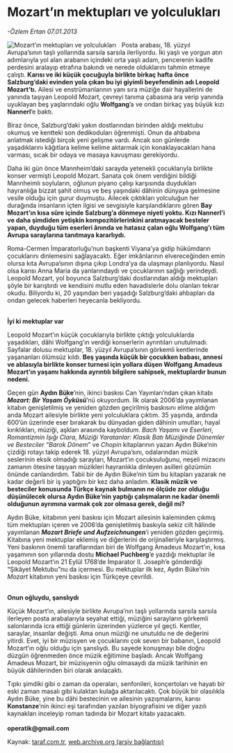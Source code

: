 # Mozart’ın mektupları ve yolculukları

*-Özlem Ertan 07.01.2013*

<div class="yazi"><img align="left" alt="Mozart’ın mektupları ve yolculukları" border="0" src="http://www.taraf.com.tr/fotoraflar/makaleler/mozart-in-mektuplari-ve-yolculuklari_9312_orijinal.jpg" style="border-right-width:10px; border-color:#FFFFFF"/><p>Posta arabası, 18. yüzyıl Avrupa’sının taşlı yollarında sarsıla sarsıla ilerliyordu. İki yaşlı ve yorgun atın adımlarıyla yol alan arabanın içindeki orta yaşlı adam, pencerenin kadife perdesini aralayıp etrafına bakındı ve nerede olduklarını tahmin etmeye çalıştı. <b>Karısı ve iki küçük çocuğuyla birlikte birkaç hafta önce Salzburg’daki evinden yola çıkan bu iyi giyimli beyefendinin adı Leopold Mozart’tı.</b> Ailesi ve enstrümanlarının yanı sıra müziğe dair hayallerini de yanında taşıyan Leopold Mozart, çevreyi tanıma çabasına ara verip yanında uyuklayan beş yaşlarındaki oğlu <b>Wolfgang</b>’a ve ondan birkaç yaş büyük kızı <b>Nannerl</b>’e baktı. </p>
<p>Biraz önce, Salzburg’daki yakın dostlarından birinden aldığı mektubu okumuş ve kentteki son dedikoduları öğrenmişti. Onun da ahbabına anlatmak istediği birçok yeni gelişme vardı. Ancak son günlerde yaşadıklarını kâğıtlara kelime kelime aktarmak için konaklayacakları hana varması, sıcak bir odaya ve masaya kavuşması gerekiyordu. </p>
<p>Daha iki gün önce Mannheim’daki sarayda yetenekli çocuklarıyla birlikte konser vermişti Leopold Mozart. Sanata çok önem verdiğini bildiği Mannheimlı soyluların, oğlunun piyano çalışı karşısında duydukları hayranlığa bizzat şahit olmuş ve beş yaşındaki dâhinin dünyaya gelmesine vesile olduğu için gurur duymuştu. Ailecek çıktıkları yolculuğun her durağında insanların içten ilgisi ve sevgisiyle karşılandıklarını gören <b>Bay Mozart’ın kısa süre içinde Salzburg’a dönmeye niyeti yoktu. Kızı Nannerl’i ve daha şimdiden yetişkin kompozitörlerinkini aratmayacak besteler yapan, duyduğu tüm eserleri ânında ve hatasız çalan oğlu Wolfgang’ı tüm Avrupa saraylarına tanıtmaya kararlıydı. </b></p>
<p>Roma-Cermen İmparatorluğu’nun başkenti Viyana’ya gidip hükümdarın çocuklarını dinlemesini sağlayacaktı. Eğer imkânlarının elvereceğinden emin olursa kıta Avrupa’sının dışına çıkıp Londra’ya da ulaşmayı planlıyordu. Nasıl olsa karısı Anna Maria da yanlarındaydı ve çocuklarının sağlığı yerindeydi. Leopold Mozart, yol boyunca Salzburg’daki dostlarından aldığı mektupları şöyle bir karıştırdı ve kendisini mutlu eden havadislerle dolu olanları tekrar okudu. Biliyordu ki, 20 yaşından beri yaşadığı Salzburg’daki ahbapları da ondan gelecek haberleri heyecanla bekliyordu. </p>
<p><b><br/>İyi ki mektuplar var</b></p>
<p>Leopold Mozart’ın küçük çocuklarıyla birlikte çıktığı yolculuklarda yaşadıkları, dâhi Wolfgang’ın verdiği konserlerin ayrıntıları unutulmadı. Sayfalar dolusu mektuplar, 18. yüzyıl Avrupa’sının görkemli kentlerinde yaşananları ölümsüz kıldı. <b>Beş yaşında küçük bir çocukken babası, annesi ve ablasıyla birlikte konser turnesi için yollara düşen Wolfgang Amadeus Mozart’ın yaşamı hakkında ayrıntılı bilgilere sahipsek, mektuplardır bunun nedeni. </b></p>
<p>Geçen gün <b>Aydın Büke</b>’nin, ikinci baskısı Can Yayınları’ndan çıkan kitabı<b> <i>Mozart: Bir Yaşam Öyküsü</i></b>’nü okuyordum. İlk olarak 2006’da yayımlanan kitabın genişletilmiş ve yeniden gözden geçirilmiş baskısını elime aldığım anda Mozart ailesiyle birlikte yeni yolculuklara çıktım. 35 yaşında, ardında 600’ün üzerinde eser bırakarak bu dünyadan giden dâhinin umutları, hayal kırıklıkları, müziği, aşkları arasında kayboldum. <i>Bach Yaşamı ve Eserleri</i>, <i>Romantizmin Işığı Clara</i>, <i>Müziği Yaratanlar: Klasik Batı Müziğinde Dönemler ve Besteciler “Barok Dönem</i>” ve <i>Chopin</i> kitaplarının yazarı Aydın Büke’nin çizdiği rotayı takip ederek 18. yüzyıl Avrupa’sını, odalarından müzik seslerinin eksik olmadığı sarayları, Mozart’ın çocuksuluğunu, neşeli mizacını zamanın ötesine taşıyan müzikleri hayranlıkla dinleyen asilleri gözümün önünde canlandırdım. Tabii bir de Aydın Büke’nin tüm bu kitapları yazarak ne kadar değerli bir iş yaptığını bir kez daha anladım. <b>Klasik müzik ve besteciler konusunda Türkçe kaynak bulmanın ne ölçüde zor olduğu düşünülecek olursa Aydın Büke’nin yaptığı çalışmaların ne kadar önemli olduğunun ayrımına varmak çok zor olmasa gerek, değil mi? </b></p>
<p>Aydın Büke, kitabının yeni baskısı için Mozart ailesinin kaleminden çıkmış tüm mektupları içeren ve 2006’da genişletilmiş baskıyla sekiz cilt hâlinde yayımlanan <b><i>Mozart Briefe und Aufzeichnungen</i></b>’i yeniden gözden geçirmiş. Kitabına yeni mektuplar eklemiş ve diğerlerini de orijinalleriyle karşılaştırmış. Yeni baskının önemli taraflarından biri de Wolfgang Amadeus Mozart’ın, kısa yaşamının son yıllarında dostu <b>Michael Puchberg</b>’e yazdığı mektuplar ile Leopold Mozart’ın 21 Eylül 1768’de İmparator II. Joseph’e gönderdiği “Şikâyet Mektubu”nu da içermesi. Bu mektuplar ilk kez, Aydın Büke’nin <i>Mozart</i> kitabının yeni baskısı için Türkçeye çevrildi. </p>
<p><b><br/>Onun oğluydu, şanslıydı</b></p>
<p>Küçük Mozart’ın, ailesiyle birlikte Avrupa’nın taşlı yollarında sarsıla sarsıla ilerleyen posta arabalarıyla seyahat ettiği, müziğini sarayların görkemli salonlarında icra ettiği günlerin üzerinden yüzlerce yıl geçti. Kentler, saraylar, insanlar değişti. Ama onun müziği ne unutuldu ne de değerini yitirdi. Evet, iyi bir müzisyen ve çocuklarını çok seven bir babanın, Leopold Mozart’ın oğlu olduğu için şanslıydı. Bu sayede konuşmayı bile doğru düzgün öğrenmeden önce müzik eğitimine başladı. Ancak Wolfgang Amadeus Mozart, bir müzisyenin oğlu olmasaydı da müzik tarihinin en büyük dâhilerinden biri olarak anılacaktı. </p>
<p>Tıpkı şimdiki gibi o zaman da operaları, senfonileri, konçertoları ve hayatı bir eski zaman masalı gibi kulaktan kulağa aktarılacaktı. Çok büyük bir olasılıkla Aydın Büke, yine bu dâhi bestecinin ve ailesinin yazışmalarını, karısı <b>Konstanze</b>’nin ikinci eşi tarafından yazılan biyografisini ve diğer yazılı kaynakları inceleyip roman tadında bir Mozart kitabı yazacaktı.<br/><br/><b>operatik@gmail.com</b></p>
</div>

Kaynak: [taraf.com.tr](http://www.taraf.com.tr/ozlem-ertan/makale-mozart-in-mektuplari-ve-yolculuklari.htm), [web.archive.org (arşiv bağlantısı)](http://web.archive.org/web/20131107123034/http://www.taraf.com.tr/ozlem-ertan/makale-mozart-in-mektuplari-ve-yolculuklari.htm)
